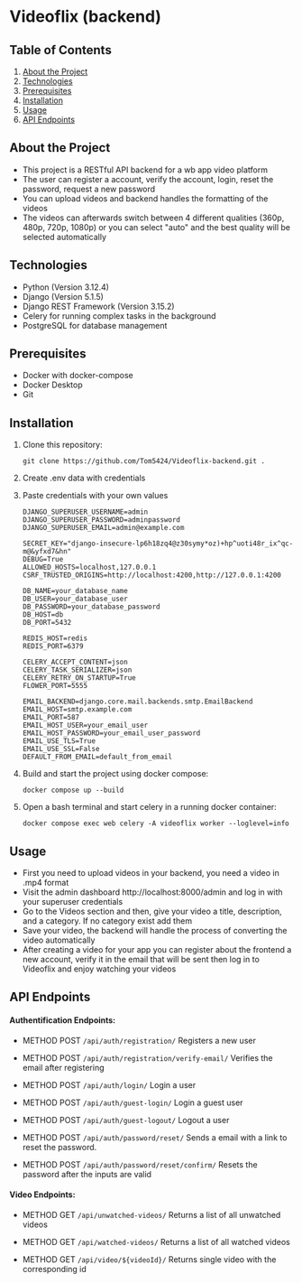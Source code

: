 # Videoflix (backend)


## Table of Contents

1. [About the Project](#about-the-project)
2. [Technologies](#technologies)
3. [Prerequisites](#prerequisites)
4. [Installation](#installation)
5. [Usage](#usage)
6. [API Endpoints](#api-endpoints)

## About the Project

- This project is a RESTful API backend for a wb app video platform
- The user can register a account, verify the account, login, reset the password, request a new password
- You can upload videos and backend handles the formatting of the videos
- The videos can afterwards switch between 4 different qualities (360p, 480p, 720p, 1080p) or you can select "auto" and the best quality will be selected automatically

## Technologies

- Python (Version 3.12.4)
- Django (Version 5.1.5)
- Django REST Framework (Version 3.15.2)
- Celery for running complex tasks in the background
- PostgreSQL for database management

## Prerequisites

- Docker with docker-compose
- Docker Desktop
- Git

## Installation

1. Clone this repository:

   ```
   git clone https://github.com/Tom5424/Videoflix-backend.git .
   ```

2. Create .env data with credentials


3. Paste credentials with your own values

   ```
   DJANGO_SUPERUSER_USERNAME=admin
   DJANGO_SUPERUSER_PASSWORD=adminpassword
   DJANGO_SUPERUSER_EMAIL=admin@example.com

   SECRET_KEY="django-insecure-lp6h18zq4@z30symy*oz)+hp^uoti48r_ix^qc-m@&yfxd7&hn"
   DEBUG=True
   ALLOWED_HOSTS=localhost,127.0.0.1
   CSRF_TRUSTED_ORIGINS=http://localhost:4200,http://127.0.0.1:4200

   DB_NAME=your_database_name
   DB_USER=your_database_user
   DB_PASSWORD=your_database_password
   DB_HOST=db
   DB_PORT=5432

   REDIS_HOST=redis
   REDIS_PORT=6379

   CELERY_ACCEPT_CONTENT=json
   CELERY_TASK_SERIALIZER=json
   CELERY_RETRY_ON_STARTUP=True
   FLOWER_PORT=5555

   EMAIL_BACKEND=django.core.mail.backends.smtp.EmailBackend 
   EMAIL_HOST=smtp.example.com
   EMAIL_PORT=587
   EMAIL_HOST_USER=your_email_user
   EMAIL_HOST_PASSWORD=your_email_user_password
   EMAIL_USE_TLS=True
   EMAIL_USE_SSL=False
   DEFAULT_FROM_EMAIL=default_from_email
   ```


4. Build and start the project using docker compose:

   ```
   docker compose up --build
   ```


5. Open a bash terminal and start celery in a running docker container:

   ```
   docker compose exec web celery -A videoflix worker --loglevel=info
   ```    


## Usage


- First you need to upload videos in your backend, you need a video in .mp4 format
- Visit the admin dashboard http://localhost:8000/admin and log in with your superuser credentials
- Go to the Videos section and then, give your video a title, description, and a category. If no category exist add them
- Save your video, the backend will handle the process of converting the video automatically
- After creating a video for your app you can register about the frontend a new account, verify it in the email that will be sent then log in to Videoflix and enjoy watching your videos


## API Endpoints


#### Authentification Endpoints:


- METHOD POST ``` /api/auth/registration/ ``` Registers a new user

- METHOD POST ``` /api/auth/registration/verify-email/ ``` Verifies the email after registering

- METHOD POST ``` /api/auth/login/ ``` Login a user

- METHOD POST ``` /api/auth/guest-login/ ``` Login a guest user

- METHOD POST ``` /api/auth/guest-logout/ ``` Logout a user

- METHOD POST ``` /api/auth/password/reset/ ``` Sends a email with a link to reset the password.

- METHOD POST ``` /api/auth/password/reset/confirm/ ``` Resets the password after the inputs are valid


#### Video Endpoints:


- METHOD GET ``` /api/unwatched-videos/ ``` Returns a list of all unwatched videos

- METHOD GET ``` /api/watched-videos/ ``` Returns a list of all watched videos

- METHOD GET ``` /api/video/${videoId}/ ``` Returns single video with the corresponding id
